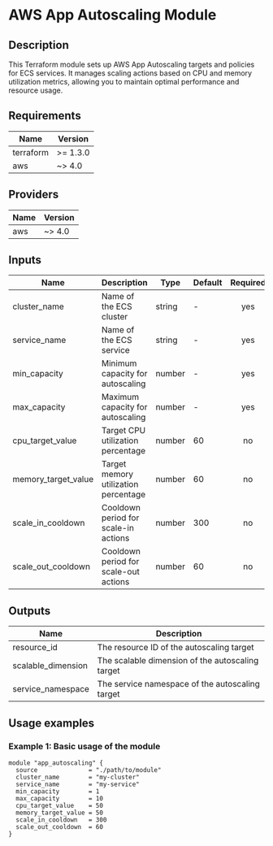 # AWS App Autoscaling Module

## Description 

This Terraform module sets up AWS App Autoscaling targets and policies for ECS services. It manages scaling actions based on CPU and memory utilization metrics, allowing you to maintain optimal performance and resource usage.

## Requirements 

| Name | Version | 
|------|---------| 
| terraform | >= 1.3.0 | 
| aws | ~> 4.0 | 

## Providers 

| Name | Version | 
|------|---------| 
| aws | ~> 4.0 | 

## Inputs 

| Name               | Description                           | Type    | Default | Required | 
|--------------------|---------------------------------------|---------|---------|:--------:| 
| cluster_name       | Name of the ECS cluster               | string  | -       | yes      | 
| service_name       | Name of the ECS service               | string  | -       | yes      | 
| min_capacity       | Minimum capacity for autoscaling      | number  | -       | yes      | 
| max_capacity       | Maximum capacity for autoscaling      | number  | -       | yes      | 
| cpu_target_value   | Target CPU utilization percentage     | number  | 60      | no       | 
| memory_target_value | Target memory utilization percentage  | number  | 60      | no       | 
| scale_in_cooldown  | Cooldown period for scale-in actions  | number  | 300     | no       | 
| scale_out_cooldown | Cooldown period for scale-out actions | number  | 60      | no       | 

## Outputs 

| Name                | Description                     | 
|---------------------|---------------------------------| 
| resource_id         | The resource ID of the autoscaling target | 
| scalable_dimension  | The scalable dimension of the autoscaling target | 
| service_namespace   | The service namespace of the autoscaling target | 

## Usage examples 

### Example 1: Basic usage of the module

```hcl
module "app_autoscaling" {
  source              = "./path/to/module"
  cluster_name        = "my-cluster"
  service_name        = "my-service"
  min_capacity        = 1
  max_capacity        = 10
  cpu_target_value    = 50
  memory_target_value = 50
  scale_in_cooldown   = 300
  scale_out_cooldown  = 60
}
```
